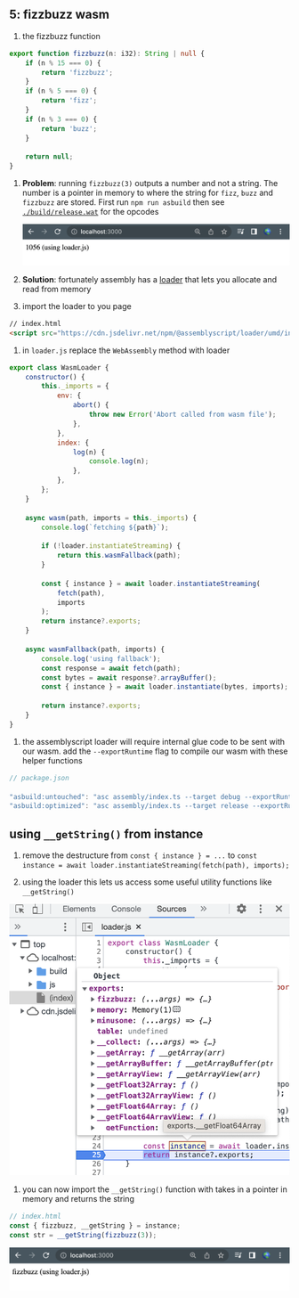 ## 5: fizzbuzz wasm

1. the fizzbuzz function

```ts
export function fizzbuzz(n: i32): String | null {
	if (n % 15 === 0) {
		return 'fizzbuzz';
	}
	if (n % 5 === 0) {
		return 'fizz';
	}
	if (n % 3 === 0) {
		return 'buzz';
	}

	return null;
}
```

1. **Problem**: running `fizzbuzz(3)` outputs a number and not a string. The number is a pointer in memory to where the string for `fizz`, `buzz` and `fizzbuzz` are stored. First run `npm run asbuild` then see [`./build/release.wat`](./build/release.wat) for the opcodes

   ![fizzbuzz ptr](../resources/fizzbuzz-ptr.png)

1. **Solution**: fortunately assembly has a [loader](https://github.com/AssemblyScript/assemblyscript/tree/main/lib/loader) that lets you allocate and read from memory
1. import the loader to you page

```html
// index.html
<script src="https://cdn.jsdelivr.net/npm/@assemblyscript/loader/umd/index.js"></script>
```

1. in `loader.js` replace the `WebAssembly` method with loader

```js
export class WasmLoader {
	constructor() {
		this._imports = {
			env: {
				abort() {
					throw new Error('Abort called from wasm file');
				},
			},
			index: {
				log(n) {
					console.log(n);
				},
			},
		};
	}

	async wasm(path, imports = this._imports) {
		console.log(`fetching ${path}`);

		if (!loader.instantiateStreaming) {
			return this.wasmFallback(path);
		}

		const { instance } = await loader.instantiateStreaming(
			fetch(path),
			imports
		);
		return instance?.exports;
	}

	async wasmFallback(path, imports) {
		console.log('using fallback');
		const response = await fetch(path);
		const bytes = await response?.arrayBuffer();
		const { instance } = await loader.instantiate(bytes, imports);

		return instance?.exports;
	}
}
```

1. the assemblyscript loader will require internal glue code to be sent with our wasm. add the `--exportRuntime` flag to compile our wasm with these helper functions

```js
// package.json

"asbuild:untouched": "asc assembly/index.ts --target debug --exportRuntime",
"asbuild:optimized": "asc assembly/index.ts --target release --exportRuntime"
```

## using `__getString()` from instance

1. remove the destructure from `const { instance } = ...` to `const instance = await loader.instantiateStreaming(fetch(path), imports);`

1. using the loader this lets us access some useful utility functions like `__getString()`

![instance utilities](../resources/__getString.png)

1.  you can now import the `__getString()` function with takes in a pointer in memory and returns the string

```js
// index.html
const { fizzbuzz, __getString } = instance;
const str = __getString(fizzbuzz(3));
```

![fizzbuzz](../resources/fizzbuzz.png)
